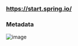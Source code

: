 
### https://start.spring.io/

### Metadata

![image](https://github.com/user-attachments/assets/edd6a905-ce2e-4841-9a14-5d3be9ea115c)


```



```
